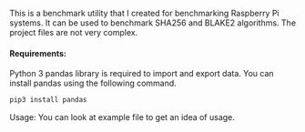 This is a benchmark utility that I created for benchmarking Raspberry Pi systems. It can be used to benchmark SHA256 and BLAKE2 algorithms. The project files are not very complex.

#### Requirements:
Python 3
pandas library is required to import and export data. You can install pandas using the following command.
```sh
pip3 install pandas
```

Usage:
You can look at example file to get an idea of usage.
